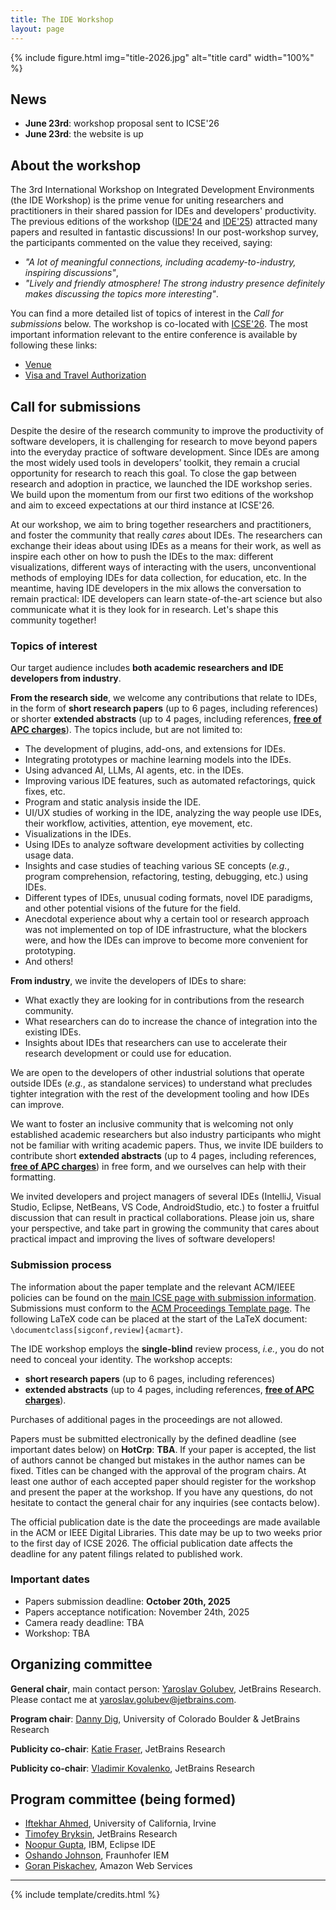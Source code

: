 ```yaml
---
title: The IDE Workshop
layout: page
---
```


{% include figure.html img="title-2026.jpg" alt="title card" width="100%" %}

## News

* **June 23rd**: workshop proposal sent to ICSE'26
* **June 23rd**: the website is up

## About the workshop

The 3rd International Workshop on Integrated Development Environments (the IDE Workshop) is the prime venue for uniting researchers
and practitioners in their shared passion for IDEs and developers' productivity. 
The previous editions of the workshop ([IDE'24](https://ide-workshop.github.io/content/ide-2024.html) 
and [IDE'25](https://ide-workshop.github.io/content/ide-2025.html)) attracted many papers and
resulted in fantastic discussions! In our post-workshop survey, the participants commented
on the value they received, saying:
* _"A lot of meaningful connections, including academy-to-industry,
  inspiring discussions"_,
* _"Lively and friendly atmosphere! The strong industry presence definitely makes
  discussing the topics more interesting"_.

You can find a more detailed list
of topics of interest in the _Call for submissions_ below. The workshop is co-located with [ICSE'26](https://conf.researchr.org/home/icse-2026).
The most important information relevant to the entire conference is available by following these links:

* [Venue](https://conf.researchr.org/venue/icse-2026/icse-2026-venue)
* [Visa and Travel Authorization](https://conf.researchr.org/attending/icse-2026/visa-and-travel-authorization)

## Call for submissions

Despite the desire of the research community to improve the productivity of software developers, 
it is challenging for research to move beyond papers into the everyday practice of software development. 
Since IDEs are among the most widely used tools in developers’ toolkit, they remain a crucial opportunity 
for research to reach this goal. To close the gap between research and adoption in practice, 
we launched the IDE workshop series. We build upon the momentum from our first two editions of the workshop and aim 
to exceed expectations at our third instance at ICSE'26.

At our workshop, we aim to bring together researchers and practitioners, and foster the community that really _cares_
about IDEs. The researchers can exchange their ideas about using IDEs as a means for their work, as well as
inspire each other on how to push the IDEs to the max: different visualizations, different ways of interacting with the users,
unconventional methods of employing IDEs for data collection, for education, etc. In the meantime, having IDE developers in the mix allows
the conversation to remain practical: IDE developers can learn state-of-the-art science but also communicate
what it is they look for in research. Let's shape this community together!

### Topics of interest

Our target audience includes **both academic researchers and IDE developers from industry**.

**From the research side**, we welcome any contributions that relate to IDEs, in the form of **short 
research papers** (up to 6 pages, including references) or shorter **extended abstracts** (up to 4 pages, including references, [**free of APC charges**](https://libraries.acm.org/acmopen/article-types)). 
The topics include, but are not limited to:

* The development of plugins, add-ons, and extensions for IDEs.
* Integrating prototypes or machine learning models into the IDEs.
* Using advanced AI, LLMs, AI agents, etc. in the IDEs.
* Improving various IDE features, such as automated refactorings, quick fixes, etc.
* Program and static analysis inside the IDE.
* UI/UX studies of working in the IDE, analyzing the way people use IDEs, their workflow, activities, attention, eye movement, etc.
* Visualizations in the IDEs.
* Using IDEs to analyze software development activities by collecting usage data.
* Insights and case studies of teaching various SE concepts (_e.g._, program comprehension, refactoring, 
testing, debugging, etc.) using IDEs.
* Different types of IDEs, unusual coding formats, novel IDE paradigms, and other potential visions of the future for the field.
* Anecdotal experience about why a certain tool or research approach was not implemented on top of IDE infrastructure, 
what the blockers were, and how the IDEs can improve to become more convenient for prototyping.
* And others!


**From industry**, we invite the developers of IDEs to share:

* What exactly they are looking for in contributions from the research community.
* What researchers can do to increase the chance of integration into the existing IDEs.
* Insights about IDEs that researchers can use to accelerate their research development or could use for education.

We are open to the developers of other industrial solutions that operate outside IDEs (_e.g._, as 
standalone services) to understand what precludes tighter integration with the rest of the development tooling and how 
IDEs can improve.

We want to foster an inclusive community that is welcoming not only established academic researchers but also 
industry participants who might not be familiar with writing academic papers. Thus, we invite IDE builders to 
contribute short **extended abstracts** (up to 4 pages, including references, [**free of APC charges**](https://libraries.acm.org/acmopen/article-types)) in free form, 
and we ourselves can help with their formatting.

We invited developers and project managers of several IDEs (IntelliJ, Visual Studio, Eclipse, NetBeans, VS Code, 
AndroidStudio, etc.) to foster a fruitful discussion that can result in practical collaborations. Please join us, 
share your perspective, and take part in growing the community that cares about practical impact and improving the 
lives of software developers!

### Submission process

The information about the paper template and the relevant ACM/IEEE policies can be found on the 
[main ICSE page with submission information](https://conf.researchr.org/track/icse-2026/icse-2026-research-track#submission-process).
Submissions must conform to the [ACM Proceedings Template page](https://www.acm.org/publications/proceedings-template).
The following LaTeX code can be placed at the start of the LaTeX document: `\documentclass[sigconf,review]{acmart}`.

The IDE workshop employs the **single-blind** review process, _i.e._, you do not need to conceal your identity.
The workshop accepts:
* **short research papers** (up to 6 pages, including references) 
* **extended abstracts** (up to 4 pages, including references, [**free of APC charges**](https://libraries.acm.org/acmopen/article-types)). 

Purchases of additional pages in the proceedings are not allowed.

Papers must be submitted electronically by the defined deadline (see important dates below) on **HotCrp**: **TBA**. 
If your paper is accepted, the list of authors cannot be changed but mistakes in the author names can be fixed. Titles can be changed with the approval of the program chairs.
At least one author of each accepted paper should register for the
workshop and present the paper at the workshop. If you have any questions, do not hesitate to contact
the general chair for any inquiries (see contacts below).

The official publication date is the date the proceedings are made available in the ACM or IEEE Digital Libraries. 
This date may be up to two weeks prior to the first day of ICSE 2026. 
The official publication date affects the deadline for any patent filings related to published work.

### Important dates

* Papers submission deadline: **October 20th, 2025**
* Papers acceptance notification:  November 24th, 2025
* Camera ready deadline: TBA
* Workshop: TBA

## Organizing committee

**General chair**, main contact person: [Yaroslav Golubev](https://areyde.com/), JetBrains Research.<br />Please contact me at [yaroslav.golubev@jetbrains.com](mailto:yaroslav.golubev@jetbrains.com).

**Program chair**: [Danny Dig](http://dig.cs.illinois.edu/), University of Colorado Boulder & JetBrains Research

**Publicity co-chair**: [Katie Fraser](https://www.linkedin.com/in/katherine-fraser-0739121b0/), JetBrains Research

**Publicity co-chair**: [Vladimir Kovalenko](vovak.me), JetBrains Research

## Program committee (being formed)

* [Iftekhar Ahmed](https://ics.uci.edu/~iftekha/), University of California, Irvine
* [Timofey Bryksin](https://jzuken.github.io/), JetBrains Research
* [Noopur Gupta](https://www.linkedin.com/in/noopur2507), IBM, Eclipse IDE
* [Oshando Johnson](https://www.linkedin.com/in/oshandojohnson/), Fraunhofer IEM
* [Goran Piskachev](https://piskachev.github.io), Amazon Web Services

[//]: # (&#40;{% include toc.html %}&#41;)

------

{% include template/credits.html %}
